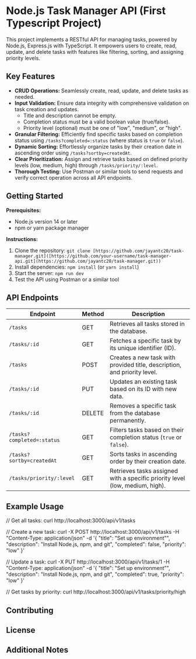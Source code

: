 # Node.js Task Manager API (First Typescript Project)

This project implements a RESTful API for managing tasks, powered by Node.js, Express.js with TypeScript. It empowers users to create, read, update, and delete tasks with features like filtering, sorting, and assigning priority levels.

## Key Features

* **CRUD Operations:** Seamlessly create, read, update, and delete tasks as needed.
* **Input Validation:** Ensure data integrity with comprehensive validation on task creation and updates.
    * Title and description cannot be empty.
    * Completion status must be a valid boolean value (true/false).
    * Priority level (optional) must be one of "low", "medium", or "high".
* **Granular Filtering:** Efficiently find specific tasks based on completion status using `/tasks?completed=:status` (where status is `true` or `false`).
* **Dynamic Sorting:** Effortlessly organize tasks by their creation date in ascending order using `/tasks?sortby=createdAt`.
* **Clear Prioritization:** Assign and retrieve tasks based on defined priority levels (low, medium, high) through `/tasks/priority/:level`.
* **Thorough Testing:** Use Postman or similar tools to send requests and verify correct operation across all API endpoints.

## Getting Started

**Prerequisites:**

- Node.js version 14 or later
- npm or yarn package manager

**Instructions:**

1. Clone the repository: `git clone [https://github.com/jayantc20/task-manager.git]([https://github.com/your-username/task-manager-api.git](https://github.com/jayantc20/task-manager.git))`
2. Install dependencies: `npm install` (or `yarn install`)
4. Start the server: `npm run dev`
5. Test the API using Postman or a similar tool

## API Endpoints

| Endpoint              | Method | Description                                              |
|-----------------------|--------|----------------------------------------------------------|
| `/tasks`             | GET    | Retrieves all tasks stored in the database.                |
| `/tasks/:id`          | GET    | Fetches a specific task by its unique identifier (ID).      |
| `/tasks`             | POST   | Creates a new task with provided title, description, and priority level. |
| `/tasks/:id`          | PUT    | Updates an existing task based on its ID with new data.    |
| `/tasks/:id`          | DELETE | Removes a specific task from the database permanently.     |
| `/tasks?completed=:status` | GET    | Filters tasks based on their completion status (`true` or `false`). |
| `/tasks?sortby=createdAt` | GET    | Sorts tasks in ascending order by their creation date.      |
| `/tasks/priority/:level` | GET    | Retrieves tasks assigned with a specific priority level (low, medium, high). |

## Example Usage

// Get all tasks:
curl http://localhost:3000/api/v1/tasks

// Create a new task:
curl -X POST http://localhost:3000/api/v1/tasks -H "Content-Type: application/json" -d '{ "title": "Set up environment"", "description": "Install Node.js, npm, and git", "completed": false, "priority": "low" }'

// Update a task:
curl -X PUT http://localhost:3000/api/v1/tasks/1 -H "Content-Type: application/json" -d '{ "title": "Set up environment"", "description": "Install Node.js, npm, and git", "completed": true, "priority": "low" }'

// Get tasks by priority:
curl http://localhost:3000/api/v1/tasks/priority/high

## Contributing

## License

## Additional Notes
